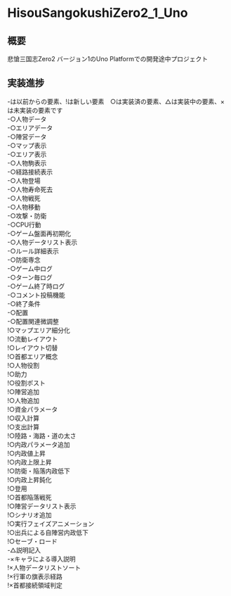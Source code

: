 # HisouSangokushiZero2_1_Uno
## 概要
悲愴三国志Zero2 バージョン1のUno Platformでの開発途中プロジェクト  
## 実装進捗
-は以前からの要素、!は新しい要素　○は実装済の要素、△は実装中の要素、×は未実装の要素です  
-○人物データ  
-○エリアデータ  
-○陣営データ  
-○マップ表示  
-○エリア表示  
-○人物駒表示  
-○経路接続表示  
-○人物登場  
-○人物寿命死去  
-○人物戦死  
-○人物移動  
-○攻撃・防衛  
-○CPU行動  
-○ゲーム盤面再初期化  
-○人物データリスト表示  
-○ルール詳細表示  
-○防衛専念  
-○ゲーム中ログ  
-○ターン毎ログ  
-○ゲーム終了時ログ  
-○コメント投稿機能  
-○終了条件  
-○配置  
-○配置関連微調整   
!○マップエリア細分化  
!○流動レイアウト  
!○レイアウト切替  
!○首都エリア概念  
!○人物役割  
!○助力  
!○役割ポスト  
!○陣営追加  
!○人物追加  
!○資金パラメータ  
!○収入計算  
!○支出計算  
!○陸路・海路・道の太さ  
!○内政パラメータ追加  
!○内政値上昇  
!○内政上限上昇  
!○防衛・陥落内政低下  
!○内政上昇鈍化  
!○登用  
!○首都陥落戦死  
!○陣営データリスト表示  
!○シナリオ追加  
!○実行フェイズアニメーション  
!○出兵による自陣営内政低下  
!○セーブ・ロード  
-△説明記入  
-×キャラによる導入説明  
!×人物データリストソート  
!×行軍の旗表示経路  
!×首都接続領域判定  
